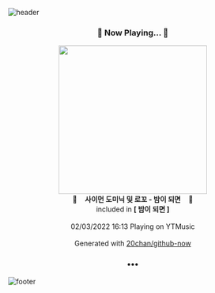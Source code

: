 ![header](https://capsule-render.vercel.app/api?type=wave&height=170&section=header&text=Hi.%20I'm%20SHIFT&fontColor=090707&fontAlignX=45&fontAlignY=65&fontSize=100)

<h3 align="center">🎵 Now Playing... 🎵</h3>
<p align="center">
  <a href="https://music.youtube.com/watch?v=0_a0fC1nZa8">
    <img width="300" src="https://lh3.googleusercontent.com/3DDJBiy5sP65gdYJufl4iF8pH9279TamYdH4nWntjbH6mlUr8A4cbCYOWT-mdRaFedScNckWDk7Y6gt8ig">
  </a>
  <br>
  🎵&nbsp&nbsp&nbsp <b>사이먼 도미닉 및 로꼬 - 밤이 되면</b> &nbsp&nbsp&nbsp🎵
  <br>
  included in <b>[ 밤이 되면 ]</b>
  
  <br />
  <br />
  02/03/2022 16:13 Playing on YTMusic
  <br />
  <br />
  Generated with <a href="https://github.com/20chan/github-now">20chan/github-now</a>
</p>

<h3 align="center">•••</h3>

![footer](https://capsule-render.vercel.app/api?type=wave&height=150&section=footer)

